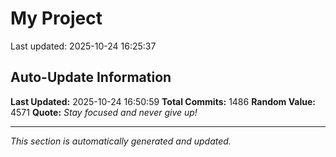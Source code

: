 # My Project


Last updated: 2025-10-24 16:25:37





















































































































































































































































































































































































































































































































































































































































































































































































































































































































































































































































































































































































































































































































































































































































































































































































































































































































































































































































































































































## Auto-Update Information

**Last Updated:** 2025-10-24 16:50:59
**Total Commits:** 1486
**Random Value:** 4571
**Quote:** _Stay focused and never give up!_

---
_This section is automatically generated and updated._